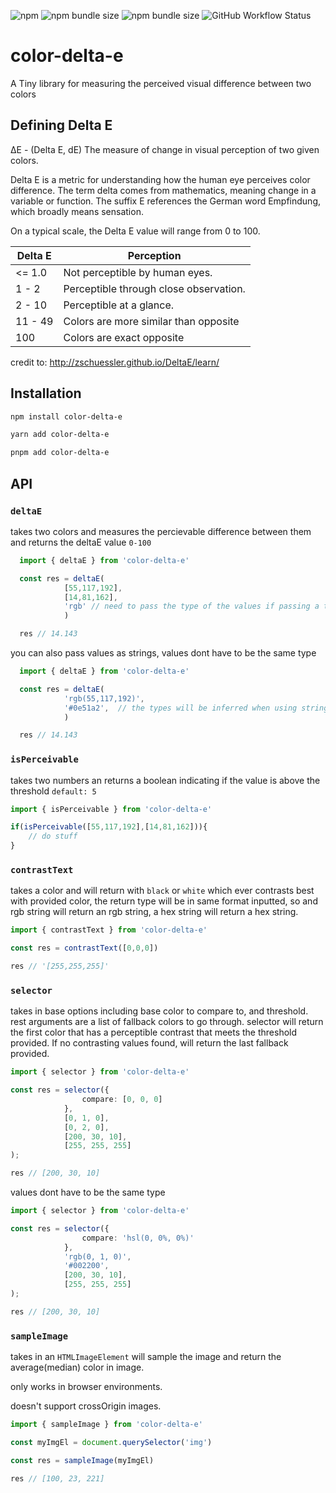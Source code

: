 ![npm](https://img.shields.io/npm/v/color-delta-e?color=crimson&label=latest&logo=npm&style=flat-square) ![npm bundle size](https://img.shields.io/bundlephobia/min/color-delta-e?logo=npm&label=min&style=flat-square) ![npm bundle size](https://img.shields.io/bundlephobia/minzip/color-delta-e?logo=npm&label=min-zipped&style=flat-square) ![GitHub Workflow Status](https://img.shields.io/github/workflow/status/Phl3bas/color-delta-e/CI?style=flat-square)


# color-delta-e

A Tiny library for measuring the perceived visual difference between two colors


## Defining Delta E
ΔE - (Delta E, dE) The measure of change in visual perception of two given colors.

Delta E is a metric for understanding how the human eye perceives color difference. The term delta comes from mathematics, meaning change in a variable or function. The suffix E references the German word Empfindung, which broadly means sensation.

On a typical scale, the Delta E value will range from 0 to 100.


| Delta E |	Perception |
| ------- | ---------- |
|<= 1.0	 | Not perceptible by human eyes. |
|1 - 2 | Perceptible through close observation. |
| 2 - 10 | Perceptible at a glance. |
| 11 - 49 |	Colors are more similar than  opposite |
| 100 |	Colors are exact opposite |

credit to: http://zschuessler.github.io/DeltaE/learn/

## Installation

```bash
npm install color-delta-e

yarn add color-delta-e

pnpm add color-delta-e
```

## API


### `deltaE`

takes two colors and measures the percievable difference between them and returns the deltaE value `0-100`

```typescript
  import { deltaE } from 'color-delta-e'

  const res = deltaE(
            [55,117,192],
            [14,81,162], 
            'rgb' // need to pass the type of the values if passing a tuple
            )

  res // 14.143
```

you can also pass values as strings, values dont have to be the same type

```typescript
  import { deltaE } from 'color-delta-e'

  const res = deltaE(
            'rgb(55,117,192)',
            '#0e51a2',  // the types will be inferred when using strings!
            )

  res // 14.143
```



### `isPerceivable`

takes two numbers an returns a boolean indicating if the value is above the threshold `default: 5`


```typescript
import { isPerceivable } from 'color-delta-e'

if(isPerceivable([55,117,192],[14,81,162])){
    // do stuff
}
```

### `contrastText`
takes a color and will return with `black` or `white` which ever contrasts best with provided color, the return type will be in same format inputted, so and rgb string will return an rgb string, a hex string will return a hex string.


```typescript
import { contrastText } from 'color-delta-e'

const res = contrastText([0,0,0])

res // '[255,255,255]'

```


### `selector`
takes in base options including base color to compare to, and threshold. rest arguments are a list of fallback colors to go through. selector will return the first color that has a perceptible contrast that meets the threshold provided. If no contrasting values found, will return the last fallback provided.

```typescript
import { selector } from 'color-delta-e'

const res = selector({
                compare: [0, 0, 0]
            },
            [0, 1, 0],
            [0, 2, 0],
            [200, 30, 10],
            [255, 255, 255]
);

res // [200, 30, 10]
```


values dont have to be the same type

```typescript
import { selector } from 'color-delta-e'

const res = selector({
                compare: 'hsl(0, 0%, 0%)'
            },
            'rgb(0, 1, 0)',
            '#002200',
            [200, 30, 10],
            [255, 255, 255]
);

res // [200, 30, 10]
```




### `sampleImage`

takes in an `HTMLImageElement` will sample the image and return the average(median) color in image.

only works in browser environments.

doesn't support crossOrigin images.

```typescript
import { sampleImage } from 'color-delta-e'

const myImgEl = document.querySelector('img')

const res = sampleImage(myImgEl)

res // [100, 23, 221]
```



